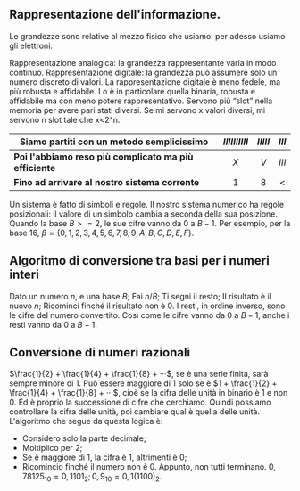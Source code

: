 ## Rappresentazione dell'informazione.

Le grandezze sono relative al mezzo fisico che usiamo: per adesso usiamo gli elettroni.

Rappresentazione analogica: la grandezza rappresentante varia in modo continuo.
Rappresentazione digitale: la grandezza può assumere solo un numero discreto di valori.
La rappresentazione digitale è meno fedele, ma più robusta e affidabile.
Lo è in particolare quella binaria, robusta e affidabile ma con meno potere rappresentativo.
Servono più “slot” nella memoria per avere pari stati diversi.
Se mi servono x valori diversi, mi servono n slot tale che x<2^n.

| Siamo partiti con un metodo semplicissimo               | $IIIIIIIIII$ | $IIIII$ | $III$ |
| ------------------------------------------------------- | :----------: | :-----: | :---: |
| **Poi l'abbiamo reso più complicato ma più efficiente** |     $X$      |   $V$   | $III$ |
| **Fino ad arrivare al nostro sistema corrente**         |     $1$      |   $8$   |   <   |

Un sistema è fatto di simboli e regole.
Il nostro sistema numerico ha regole posizionali: il valore di un simbolo cambia a seconda della sua posizione.
Quando la base $B>=2$, le sue cifre vanno da $0$ a $B-1$.
Per esempio, per la base 16, $β=\{0, 1, 2, 3, 4, 5, 6, 7, 8, 9, A, B, C, D, E, F\}$.

## Algoritmo di conversione tra basi per i numeri interi

Dato un numero $n$, e una base $B$;
Fai $n/B$;
Ti segni il resto;
Il risultato è il nuovo $n$;
Ricominci finché il risultato non è $0$.
I resti, in ordine inverso, sono le cifre del numero convertito.
Così come le cifre vanno da $0$ a $B-1$, anche i resti vanno da $0$ a $B-1$.

## Conversione di numeri razionali

$\frac{1}{2} + \frac{1}{4} + \frac{1}{8} + ···$, se è una serie finita, sarà sempre minore di $1$.
Può essere maggiore di $1$ solo se è $1 + \frac{1}{2} + \frac{1}{4} + \frac{1}{8} + ···$, cioè se la cifra delle unità in binario è $1$ e non $0$.
Ed è proprio la successione di cifre che cerchiamo.
Quindi possiamo controllare la cifra delle unità, poi cambiare qual è quella delle unità.
L'algoritmo che segue da questa logica è:
* Considero solo la parte decimale;
* Moltiplico per 2;
* Se è maggiore di 1, la cifra è 1, altrimenti è 0;
* Ricomincio finché il numero non è 0.
Appunto, non tutti terminano.
$0,78125_{10} = 0,1101_2; 0,9_{10} = 0,1(1100)_2$.